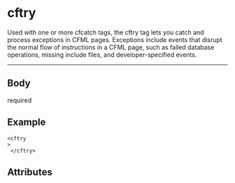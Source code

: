 # cftry


Used with one or more cfcatch tags, the cftry tag lets you catch and process exceptions in
  CFML pages. Exceptions include events that disrupt the normal flow of instructions in a
  CFML page, such as failed database operations, missing include files, and developer-specified
  events.

---
## Body
required

## Example
```
<cftry
> 
 </cftry>
```
## Attributes
